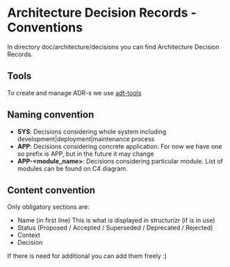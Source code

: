 # Architecture Decision Records - Conventions

In directory doc/architecture/decisions you can find Architecture Decision Records.

## Tools

To create and manage ADR-s we use [adt-tools](https://github.com/npryce/adr-tools)

## Naming convention

- **SYS**: Decisions considering whole system including development|deployment|maintenance process
- **APP**: Decisions considering concrete application. For now we have one so prefix is APP, but in the future it may change
- **APP-<module_name>**: Decisions considering particular module. List of modules can be found on C4 diagram. 


## Content convention

Only obligatory sections are:
- Name (in first line) This is what is displayed in structurizr (if is in use)
- Status (Proposed / Accepted / Superseded / Deprecated / Rejected)
- Context
- Decision

If there is need for additional you can add them freely :) 
